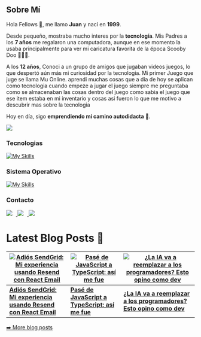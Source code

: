 ## Sobre Mí  

Hola Fellows 👋, me llamo **Juan** y nací en **1999**.  

Desde pequeño, mostraba mucho interes por la **tecnología**. Mis Padres a los **7 años** me regalaron una computadora, aunque en ese momento la usaba principalmente para ver mi caricatura favorita de la época Scooby Doo 🐶🔎😂.

A los **12 años**, Conoci a un grupo de amigos que jugaban videos juegos, lo que despertó aún más mi curiosidad por la tecnologia. Mi primer Juego que juge se llama Mu Online. aprendi muchas cosas que a dia de hoy se aplican como tecnologia cuando empeze a jugar el juego siempre me preguntaba como se almacenaban las cosas dentro del juego como sabia el juego que ese item estaba en mi inventario y cosas asi fueron lo que me motivo a descubrir mas sobre la tecnologia

Hoy en día, sigo **emprendiendo mi camino autodidacta** 🚀.



<a href="https://www.x.com/codegeekery" target="_blank" rel="noreferrer"><img
src="https://img.shields.io/twitter/follow/codegeekery?logo=twitter&style=for-the-badge&color=10b981&labelColor=1c1917"
/></a>

### Tecnologias

[![My Skills](https://skillicons.dev/icons?i=js,py,raspberrypi,react,remix,tailwind,ts,vite,vscode,npm,redis,postgres,nodejs,nginx,nextjs,github,git,express,docker,css,cloudflare,aws,mongodb,notion,prisma,flask,githubactions,gitlab,html,supabase)](https://skillicons.dev)


### Sistema Operativo

[![My Skills](https://skillicons.dev/icons?i=arch,windows,apple)](https://skillicons.dev)


### Contacto

<p align="left">
  <a href="https://www.linkedin.com/in/juan-gouveia/">
    <img src="https://skillicons.dev/icons?i=linkedin" style="margin-right: 10px;" />
  </a>
  <a href="https://x.com/codegeekery">
    <img src="https://skillicons.dev/icons?i=twitter" style="margin-right: 10px;" />
  </a>
  <a href="https://discord.gg/zb5YCe4Zeb">
    <img src="https://skillicons.dev/icons?i=discord" />
  </a>
</p>





# Latest Blog Posts 📝

<!-- Última actualización: 2025-05-21T00:26:51.798Z -->

<!-- ARTICLES:START -->
[![Adiós SendGrid: Mi experiencia usando Resend con React Email](https://cdn.sanity.io/images/dtnjj5n5/production/72ed06bcbba2b789f6bf77970b95c4fff0983bb6-1024x1024.png?w=200&h=200)](https://www.codegeekery.com/posts/28ecc595-4656-4a6c-8542-ed25869322c2) | [![Pasé de JavaScript a TypeScript: así me fue](https://cdn.sanity.io/images/dtnjj5n5/production/2ba406cc0be935ad51fa4534c323b905378523d4-1024x1024.png?w=200&h=200)](https://www.codegeekery.com/posts/7fd987b3-7e05-4c06-a5e7-f0fa5ad942ae) | [![¿La IA va a reemplazar a los programadores? Esto opino como dev](https://cdn.sanity.io/images/dtnjj5n5/production/c62003c99d7ac96adcea658e3980d5adb31223e8-1024x1024.png?w=200&h=200)](https://www.codegeekery.com/posts/ddd65d7b-f610-42d1-b3ca-83ea47004c3f)
--- | --- | ---
**[Adiós SendGrid: Mi experiencia usando Resend con React Email](https://www.codegeekery.com/posts/28ecc595-4656-4a6c-8542-ed25869322c2)** | **[Pasé de JavaScript a TypeScript: así me fue](https://www.codegeekery.com/posts/7fd987b3-7e05-4c06-a5e7-f0fa5ad942ae)** | **[¿La IA va a reemplazar a los programadores? Esto opino como dev](https://www.codegeekery.com/posts/ddd65d7b-f610-42d1-b3ca-83ea47004c3f)**

[➡️ More blog posts](https://www.codegeekery.com/blog)
<!-- ARTICLES:END -->
